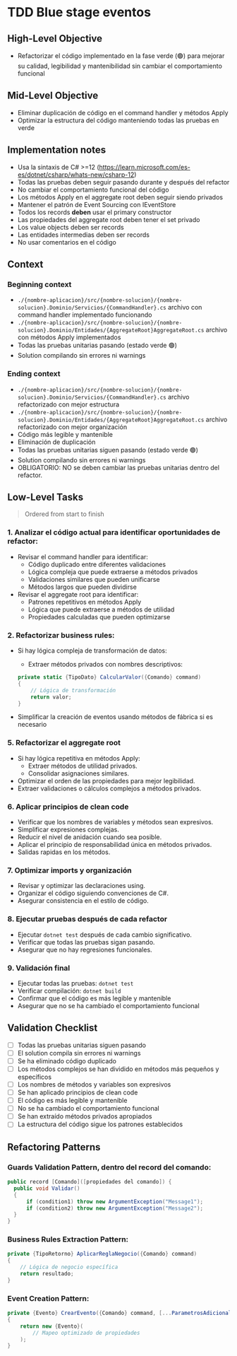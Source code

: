 # TDD Blue stage eventos

## High-Level Objective

- Refactorizar el código implementado en la fase verde (🟢) para mejorar su calidad, legibilidad y mantenibilidad sin cambiar el comportamiento funcional

## Mid-Level Objective

- Eliminar duplicación de código en el command handler y métodos Apply
- Optimizar la estructura del código manteniendo todas las pruebas en verde

## Implementation notes

- Usa la sintaxis de C# >=12 (https://learn.microsoft.com/es-es/dotnet/csharp/whats-new/csharp-12)
- Todas las pruebas deben seguir pasando durante y después del refactor
- No cambiar el comportamiento funcional del código
- Los métodos Apply en el aggregate root deben seguir siendo privados
- Mantener el patrón de Event Sourcing con IEventStore
- Todos los records **deben** usar el primary constructor
- Las propiedades del aggregate root deben tener el set privado
- Los value objects deben ser records
- Las entidades intermedias deben ser records
- No usar comentarios en el código

## Context

### Beginning context

- `./{nombre-aplicacion}/src/{nombre-solucion}/{nombre-solucion}.Dominio/Servicios/{CommandHandler}.cs` archivo con command handler implementado funcionando
- `./{nombre-aplicacion}/src/{nombre-solucion}/{nombre-solucion}.Dominio/Entidades/{AggregateRoot}AggregateRoot.cs` archivo con métodos Apply implementados
- Todas las pruebas unitarias pasando (estado verde 🟢)
- Solution compilando sin errores ni warnings

### Ending context

- `./{nombre-aplicacion}/src/{nombre-solucion}/{nombre-solucion}.Dominio/Servicios/{CommandHandler}.cs` archivo refactorizado con mejor estructura
- `./{nombre-aplicacion}/src/{nombre-solucion}/{nombre-solucion}.Dominio/Entidades/{AggregateRoot}AggregateRoot.cs` archivo refactorizado con mejor organización
- Código más legible y mantenible
- Eliminación de duplicación
- Todas las pruebas unitarias siguen pasando (estado verde 🟢)
- Solution compilando sin errores ni warnings
- OBLIGATORIO: NO se deben cambiar las pruebas unitarias dentro del refactor.

## Low-Level Tasks

> Ordered from start to finish

### 1. Analizar el código actual para identificar oportunidades de refactor:

- Revisar el command handler para identificar:
  - Código duplicado entre diferentes validaciones
  - Lógica compleja que puede extraerse a métodos privados
  - Validaciones similares que pueden unificarse
  - Métodos largos que pueden dividirse
- Revisar el aggregate root para identificar:
  - Patrones repetitivos en métodos Apply
  - Lógica que puede extraerse a métodos de utilidad
  - Propiedades calculadas que pueden optimizarse

### 2. Refactorizar business rules:

- Si hay lógica compleja de transformación de datos:
  - Extraer métodos privados con nombres descriptivos:

  ```c#
  private static {TipoDato} CalcularValor({Comando} command)
  {
      // Lógica de transformación
      return valor;
  }
  ```

- Simplificar la creación de eventos usando métodos de fábrica si es necesario

### 5. Refactorizar el aggregate root

- Si hay lógica repetitiva en métodos Apply:
  - Extraer métodos de utilidad privados.
  - Consolidar asignaciones similares.
- Optimizar el orden de las propiedades para mejor legibilidad.
- Extraer validaciones o cálculos complejos a métodos privados.

### 6. Aplicar principios de clean code

- Verificar que los nombres de variables y métodos sean expresivos.
- Simplificar expresiones complejas.
- Reducir el nivel de anidación cuando sea posible.
- Aplicar el principio de responsabilidad única en métodos privados.
- Salidas rapidas en los métodos.

### 7. Optimizar imports y organización

- Revisar y optimizar las declaraciones using.
- Organizar el código siguiendo convenciones de C#.
- Asegurar consistencia en el estilo de código.

### 8. Ejecutar pruebas después de cada refactor

- Ejecutar `dotnet test` después de cada cambio significativo.
- Verificar que todas las pruebas sigan pasando.
- Asegurar que no hay regresiones funcionales.

### 9. Validación final

- Ejecutar todas las pruebas: `dotnet test`
- Verificar compilación: `dotnet build`
- Confirmar que el código es más legible y mantenible
- Asegurar que no se ha cambiado el comportamiento funcional

## Validation Checklist

- [ ] Todas las pruebas unitarias siguen pasando
- [ ] El solution compila sin errores ni warnings
- [ ] Se ha eliminado código duplicado
- [ ] Los métodos complejos se han dividido en métodos más pequeños y específicos
- [ ] Los nombres de métodos y variables son expresivos
- [ ] Se han aplicado principios de clean code
- [ ] El código es más legible y mantenible
- [ ] No se ha cambiado el comportamiento funcional
- [ ] Se han extraído métodos privados apropiados
- [ ] La estructura del código sigue los patrones establecidos

## Refactoring Patterns

### Guards Validation Pattern, dentro del record del comando:
```c#
public record [Comando]([propiedades del comando]) {
  public void Validar()
  {
      if (condition1) throw new ArgumentException("Message1");
      if (condition2) throw new ArgumentException("Message2");
  }
}

```

### Business Rules Extraction Pattern:
```c#
private {TipoRetorno} AplicarReglaNegocio({Comando} command)
{
    // Lógica de negocio específica
    return resultado;
}
```

### Event Creation Pattern:
```c#
private {Evento} CrearEvento({Comando} command, [...ParametrosAdicionales])
{
    return new {Evento}(
        // Mapeo optimizado de propiedades
    );
}
```